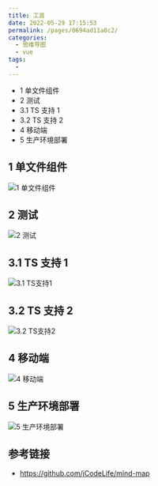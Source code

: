 ```yaml
---
title: 工具
date: 2022-05-29 17:15:53
permalink: /pages/0694ad11a8c2/
categories:
  - 思维导图
  - vue
tags:
  -
---
```


- 1 单文件组件
- 2 测试
- 3.1 TS 支持 1
- 3.2 TS 支持 2
- 4 移动端
- 5 生产环境部署

<!-- more -->

## 1 单文件组件

![1 单文件组件](https://gcore.jsdelivr.net/gh/wu529778790/image/blog/1单文件组件.png)

## 2 测试

![2 测试](https://gcore.jsdelivr.net/gh/wu529778790/image/blog/2测试.png)

## 3.1 TS 支持 1

![3.1 TS支持1](https://gcore.jsdelivr.net/gh/wu529778790/image/blog/3.1TS支持1.png)

## 3.2 TS 支持 2

![3.2 TS支持2](https://gcore.jsdelivr.net/gh/wu529778790/image/blog/3.2TS支持2.png)

## 4 移动端

![4 移动端](https://gcore.jsdelivr.net/gh/wu529778790/image/blog/4移动端.png)

## 5 生产环境部署

![5 生产环境部署](https://gcore.jsdelivr.net/gh/wu529778790/image/blog/5生产环境部署.png)

## 参考链接

- <https://github.com/jCodeLife/mind-map>
